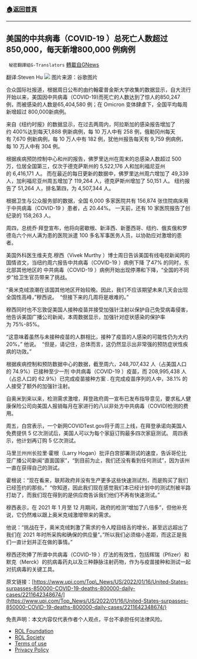 ###  [:house:返回首頁](https://github.com/ourhimalayas/txt)
---


## 美国的中共病毒（COVID-19 ）总死亡人数超过 850,000，每天新增800,000 例病例
` 秘密翻譯組G-Translators` [轉載自GNews](https://gnews.org/zh-hans/1871369/)

翻译:Steven Hu
![](https://assets.gnews.org/wp-content/uploads/2022/01/图片1-106.png)
图片来源：谷歌图片

合众国际社报道，根据周日公布的由约翰霍普金斯大学收集的数据显示，自大流行开始以来，美国因中共病毒（COVID-19)而死亡的人数达到了惊人的850,247 例，而被感染的人数是65,404,580 例；在 Omicron 变体肆虐下，全国平均每周新增超过 800,000新病例。

来自《纽约时报》的数据显示，在过去两周内，阿拉斯加的感染报告增加了约 400%达到每天1,888 例新病例，每 10 万人中有 258 例，俄勒冈州每天有 7,670 例新病例，每 10 万人中有 182 例，犹他州报告每天有 9,759 例病例，每 10 万人中有 304 例。

根据疾病预防控制中心和州的报告，佛罗里达州在周末的总感染人数超过 500 万，位居全国第三，仅次于德克萨斯州的 5,522,176 人和加利福尼亚州的 6,416,171 人。 而在最近的每日更新的数据中，佛罗里达州周六增加了 49,339 人，加利福尼亚州周五增加了 119,264 人，德克萨斯州增加了 50,151 人。 纽约报告了 51,264 人，排名第四，为 4,507,344 人。

根据卫生与公众服务部的数据，全国 6,000 多家医院共有 156,874 张住院病床用于中共病毒（COVID-19 ）患者，占 20.44%。 一天前，还有 10 家医院报告了创纪录的 158,263 人。

周四，总统乔·拜登宣布，他将向密歇根、新泽西、新墨西哥、纽约、俄亥俄和罗德岛六个州人满为患的医院派遣 100 多名军事医务人员，以协助应对激增的患者。

美国外科医生维夫克.穆西（Vivek Murthy ）博士周日告诉美国有线电视新闻网的国情咨文，当纽约周六报告中共病毒（COVID-19 ）病例下降 了47% 的同时，东北部其他地区的 中共病毒（COVID-19 ）病例开始出现停滞和下降，“全国的不同步”给卫生官员带来了挑战。

“奥米克绒浪潮在该国其他地区开始较晚。因此，我们不应该期望未来几天会出现全国性高峰，”穆西说。  “但接下来的几周将是艰难的。”

穆西同时也不忘敦促美国人接种疫苗并接受加强针注射以保护自己免受病毒侵害，他告诉美国广播公司新闻，本周数据显示，加强针对症状感染的保护率为 75%-85%。

“这意味着虽然与未接种疫苗的人群相比，接种了疫苗的人感染的可能性仍为大约20%，” 他说。  “但是，请记住，总体而言，这仍然显示出非常强的预防症状性疾病的功效。”

根据疾病控制和预防数据中心的数据，截至周六，248,707,432 人（占美国人口的 74.9%）已接种至少一剂 中共病毒（COVID-19 ）疫苗，而 208,995,438 人（占总人口的 62.9%）已完成疫苗接种方案 . 在完成疫苗序列的人中，38.1% 的人接受了额外的加强针注射。

自奥米到来以来，检测需求激增，拜登政府周一宣布已发布指导意见，要求私人健康保险公司向美国人报销每月在家进行的八以非处方中共病毒（COVID)检测的费用。

周五，白宫表示，一个新网COVIDTest.gov将于周三上线，在拜登承诺向美国人免费提供 5 亿次测试后，美国人可以为每个家庭订购最多四次家庭测试。 周四表示，他计划再订购 5 亿次测试。

马里兰州州长拉里·霍根（Larry Hogan）批评白宫部署测试的速度，告诉哥伦比亚广播公司新闻“直面国家”，“到目前为止，我们还没有看到任何测试”，因为该州一直在获得自己的测试。

霍根说：“现在看来，联邦政府并没有生产更多这些快速测试剂，而是购买了我们已经签约的那些。”  “你知道，因此我们现在感觉我们本已经计划中的测试剂被半路打劫了，而我们现在得到的是供应商告诉我们他们不再有快速测试。”

穆西表示，在 2021 年 1 月至 12 月期间，政府的检测“增加了八倍多”，但他补充说，它仍然难以跟上奥米克绒激增带来的需求。

他说：“挑战在于，奥米克绒刺激了需求的令人瞠目结舌的增长，甚至远远超出了我们在 2021 年时所采购和确保的供应量”。”所以我们必须缩小差距，而这正是我们一直计划并正在做的事情。”

穆西还吹捧了所谓中共病毒（COVID-19 ）疗法的有效性，包括辉瑞（Pfizer）和默克（Merck）的抗病毒药丸以及三种静脉注射药物，作为与疫苗接种和测试一起对抗病毒的关键工具。

原文链接：[https://www.upi.com/Top\_News/US/2022/01/16/United-States-surpasses-850000-COVID-19-deaths-800000-daily-cases/2211642348674/](https://www.upi.com/Top_News/US/2022/01/16/United-States-surpasses-850000-COVID-19-deaths-800000-daily-cases/2211642348674/)

 

免责声明：本文内容仅代表作者个人观点，平台不承担任何法律风险。

- [ROL Foundation](https://rolfoundation.org/)
- [ROL Society](https://rolsociety.org/)
- [Terms of use](https://gnews.org/terms-of-use-3/)
- [Privacy Policy](https://gnews.org/privacy-policy/)
